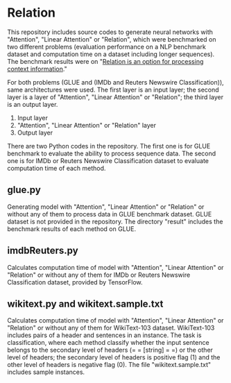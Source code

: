 # Relation

This repository includes source codes to generate neural networks with "Attention", "Linear Attention" or "Relation", which were benchmarked on two different problems (evaluation performance on a NLP benchmark dataset and computation time on a dataset including longer sequences). The benchmark results were on "[Relation is an option for processing context information](https://www.biorxiv.org/content/10.1101/2022.04.14.488336v1)."

For both problems (GLUE and (IMDb and Reuters Newswire Classification)), same architectures were used. The first layer is an input layer; the second layer is a layer of "Attention", "Linear Attention" or "Relation"; the third layer is an output layer.

1. Input layer
2. "Attention", "Linear Attention" or "Relation" layer
3. Output layer

There are two Python codes in the repository. The first one is for GLUE benchmark to evaluate the ability to process sequence data. The second one is for IMDb or Reuters Newswire Classification dataset to evaluate computation time of each method.

## glue.py
Generating model with "Attention", "Linear Attention" or "Relation" or without any of them to process data in GLUE benchmark dataset. GLUE dataset is not provided in the repository.
The directory "result" includes the benchmark results of each method on GLUE.

## imdbReuters.py
Calculates computation time of model with "Attention", "Linear Attention" or "Relation" or without any of them for IMDb or Reuters Newswire Classification dataset, provided by TensorFlow.

## wikitext.py and wikitext.sample.txt
Calculates computation time of model with "Attention", "Linear Attention" or "Relation" or without any of them for WikiText-103 dataset. WikiText-103 includes pairs of a header and sentences in an instance. The task is classification, where each method classify whether the input sentence belongs to the secondary level of headers (= = [string] = =) or the other level of headers; the secondary level of headers is positive flag (1) and the other level of headers is negative flag (0). The file "wikitext.sample.txt" includes sample instances.
